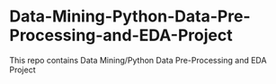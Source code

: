 # Data-Mining-Python-Data-Pre-Processing-and-EDA-Project
This repo contains Data Mining/Python Data Pre-Processing and EDA Project
